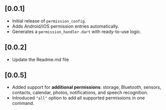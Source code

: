## [0.0.1]

- Initial release of `permission_config`.
- Adds Android/iOS permission entries automatically.
- Generates a `permission_handler.dart` with ready-to-use logic.

## [0.0.2]

- Update the Readme.md file

## [0.0.5]

- Added support for **additional permissions**: storage, Bluetooth, sensors, contacts, calendar, photos, notifications, and speech recognition.
- Introduced `"all"` option to add all supported permissions in one command.
